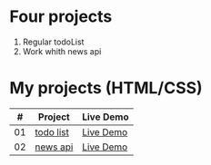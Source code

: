 # Four projects

1. Regular todoList
2. Work whith news api

# My projects (HTML/CSS)

|  #  | Project                                                                                                                     | Live Demo                                                                         |
| :-: | --------------------------------------------------------------------------------------------------------------------------- | --------------------------------------------------------------------------------- |
| 01  | [todo list](https://github.com/Dmitriy811/BaseJS/tree/main/%201.%20todoList)                             | [Live Demo](https://dmitriy811.github.io/BaseJS/%201.%20todoList)               |
| 02  | [news api](https://github.com/Dmitriy811/BaseJS/tree/main/2.%20news)                             | [Live Demo](https://dmitriy811.github.io/BaseJS/2.%20news/newsApp/) 
